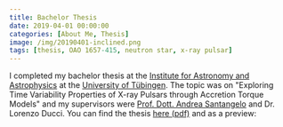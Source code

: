 ```yaml
---
title: Bachelor Thesis
date: 2019-04-01 00:00:00
categories: [About Me, Thesis]
image: /img/20190401-inclined.png
tags: [thesis, OAO 1657-415, neutron star, x-ray pulsar]
---
```


I completed my bachelor thesis at the [Institute for Astronomy and Astrophysics](https://uni-tuebingen.de/index.php?id=3130) at the [University of Tübingen](https://uni-tuebingen.de). The topic was on "Exploring Time Variability Properties of X-ray Pulsars through Accretion Torque Models" and my supervisors were [Prof. Dott. Andrea Santangelo](https://uni-tuebingen.de/fakultaeten/mathematisch-naturwissenschaftliche-fakultaet/fachbereiche/physik/institute/astronomie-astrophysik/institut/astronomie/forschung/prof-santangelo-abteilung-hochenergieastrophysik/ueber-uns/santangelo-persoenliche-seite/) and Dr. Lorenzo Ducci. You can find the thesis [here (pdf)](http://astro.uni-tuebingen.de/publications/diplom/saathoff-bach.pdf) and as a preview:

<object data="/img/20190401-saathoff-bach.pdf" width="750px" height="700px">
    <embed src="/img/20190401-saathoff-bach.pdf">
    </embed>
</object>
